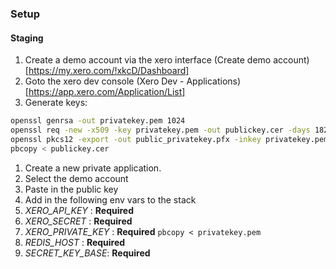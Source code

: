 ### Setup

#### Staging

1. Create a demo account via the xero interface (Create demo account)[https://my.xero.com/!xkcD/Dashboard]
1. Goto the xero dev console (Xero Dev - Applications)[https://app.xero.com/Application/List]
1. Generate keys:
```bash
openssl genrsa -out privatekey.pem 1024
openssl req -new -x509 -key privatekey.pem -out publickey.cer -days 1825
openssl pkcs12 -export -out public_privatekey.pfx -inkey privatekey.pem -in publickey.cer
pbcopy < publickey.cer
```
1. Create a new private application.
1. Select the demo account
1. Paste in the public key
1. Add in the following env vars to the stack
  1. *XERO_API_KEY* : __Required__
  1. *XERO_SECRET* : __Required__
  1. *XERO_PRIVATE_KEY* : __Required__ `pbcopy < privatekey.pem`
  1. *REDIS_HOST* : __Required__
  1. *SECRET_KEY_BASE*: __Required__
